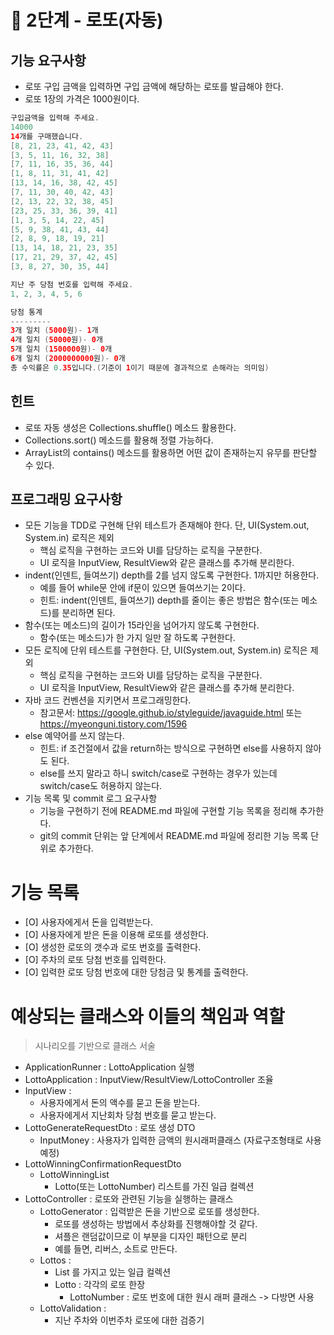 # 🚀 2단계 - 로또(자동)
## 기능 요구사항
* 로또 구입 금액을 입력하면 구입 금액에 해당하는 로또를 발급해야 한다.   
* 로또 1장의 가격은 1000원이다.    
  
```java
구입금액을 입력해 주세요.  
14000
14개를 구매했습니다.
[8, 21, 23, 41, 42, 43]
[3, 5, 11, 16, 32, 38]
[7, 11, 16, 35, 36, 44]
[1, 8, 11, 31, 41, 42]
[13, 14, 16, 38, 42, 45]
[7, 11, 30, 40, 42, 43]
[2, 13, 22, 32, 38, 45]
[23, 25, 33, 36, 39, 41]
[1, 3, 5, 14, 22, 45]
[5, 9, 38, 41, 43, 44]
[2, 8, 9, 18, 19, 21]
[13, 14, 18, 21, 23, 35]
[17, 21, 29, 37, 42, 45]
[3, 8, 27, 30, 35, 44]

지난 주 당첨 번호를 입력해 주세요.
1, 2, 3, 4, 5, 6

당첨 통계
---------
3개 일치 (5000원)- 1개
4개 일치 (50000원)- 0개
5개 일치 (1500000원)- 0개
6개 일치 (2000000000원)- 0개
총 수익률은 0.35입니다.(기준이 1이기 때문에 결과적으로 손해라는 의미임)
```  
## 힌트  
* 로또 자동 생성은 Collections.shuffle() 메소드 활용한다.   
* Collections.sort() 메소드를 활용해 정렬 가능하다.   
* ArrayList의 contains() 메소드를 활용하면 어떤 값이 존재하는지 유무를 판단할 수 있다.   

## 프로그래밍 요구사항
* 모든 기능을 TDD로 구현해 단위 테스트가 존재해야 한다. 단, UI(System.out, System.in) 로직은 제외
  * 핵심 로직을 구현하는 코드와 UI를 담당하는 로직을 구분한다.
  * UI 로직을 InputView, ResultView와 같은 클래스를 추가해 분리한다.
* indent(인덴트, 들여쓰기) depth를 2를 넘지 않도록 구현한다. 1까지만 허용한다.
  * 예를 들어 while문 안에 if문이 있으면 들여쓰기는 2이다.
  * 힌트: indent(인덴트, 들여쓰기) depth를 줄이는 좋은 방법은 함수(또는 메소드)를 분리하면 된다.
* 함수(또는 메소드)의 길이가 15라인을 넘어가지 않도록 구현한다.
  * 함수(또는 메소드)가 한 가지 일만 잘 하도록 구현한다.
* 모든 로직에 단위 테스트를 구현한다. 단, UI(System.out, System.in) 로직은 제외
  * 핵심 로직을 구현하는 코드와 UI를 담당하는 로직을 구분한다.
  * UI 로직을 InputView, ResultView와 같은 클래스를 추가해 분리한다.
* 자바 코드 컨벤션을 지키면서 프로그래밍한다.
  * 참고문서: https://google.github.io/styleguide/javaguide.html 또는 https://myeonguni.tistory.com/1596
* else 예약어를 쓰지 않는다.
  * 힌트: if 조건절에서 값을 return하는 방식으로 구현하면 else를 사용하지 않아도 된다.
  * else를 쓰지 말라고 하니 switch/case로 구현하는 경우가 있는데 switch/case도 허용하지 않는다.
* 기능 목록 및 commit 로그 요구사항
  * 기능을 구현하기 전에 README.md 파일에 구현할 기능 목록을 정리해 추가한다.
  * git의 commit 단위는 앞 단계에서 README.md 파일에 정리한 기능 목록 단위로 추가한다.  
    
# 기능 목록 
* [O] 사용자에게서 돈을 입력받는다.
* [O] 사용자에게 받은 돈을 이용해 로또를 생성한다.
* [O] 생성한 로또의 갯수과 로또 번호를 출력한다.  
* [O] 주차의 로또 당첨 번호를 입력한다.  
* [O] 입력한 로또 당첨 번호에 대한 당첨금 및 통계를 출력한다.   

# 예상되는 클래스와 이들의 책임과 역할
> 시나리오를 기반으로 클래스 서술 
 
* ApplicationRunner : LottoApplication 실행
* LottoApplication : InputView/ResultView/LottoController 조율 
* InputView : 
  * 사용자에게서 돈의 액수를 묻고 돈을 받는다.
  * 사용자에게서 지난회차 당첨 번호를 묻고 받는다.
* LottoGenerateRequestDto : 로또 생성 DTO 
  * InputMoney : 사용자가 입력한 금액의 원시래퍼클래스 (자료구조형태로 사용예정)
* LottoWinningConfirmationRequestDto
  * LottoWinningList
    * Lotto(또는 LottoNumber) 리스트를 가진 일급 컬렉션
* LottoController : 로또와 관련된 기능을 실행하는 클래스 
  * LottoGenerator : 입력받은 돈을 기반으로 로또를 생성한다.  
    * 로또를 생성하는 방법에서 추상화를 진행해야할 것 같다.
    * 셔플은 랜덤값이므로 이 부분을 디자인 패턴으로 분리 
    * 예를 들면, 리버스, 소트로 만든다.
  * Lottos : 
    * List<Lotto> 를 가지고 있는 일급 컬렉션
    * Lotto : 각각의 로또 한장
      * LottoNumber : 로또 번호에 대한 원시 래퍼 클래스 -> 다방면 사용  
  * LottoValidation :
    * 지난 주차와 이번주차 로또에 대한 검증기 
    